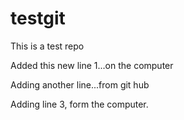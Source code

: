 # testgit
This is a test repo

Added this new line 1...on the computer

Adding another line...from git hub


Adding line 3, form the computer.
